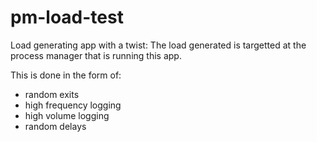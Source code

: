 pm-load-test
============

Load generating app with a twist: The load generated is targetted at
the process manager that is running this app.

This is done in the form of:
 - random exits
 - high frequency logging
 - high volume logging
 - random delays
